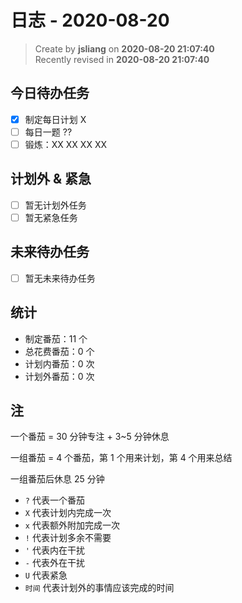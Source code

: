 日志 - 2020-08-20
===

> Create by **jsliang** on **2020-08-20 21:07:40**  
> Recently revised in **2020-08-20 21:07:40**

## 今日待办任务

* [x] 制定每日计划 X
* [ ] 每日一题 ??
* [ ] 锻炼：XX XX XX XX

## 计划外 & 紧急

* [ ] 暂无计划外任务
* [ ] 暂无紧急任务

## 未来待办任务

* [ ] 暂无未来待办任务

## 统计

* 制定番茄：11 个
* 总花费番茄：0 个
* 计划内番茄：0 次
* 计划外番茄：0 次

## 注

一个番茄 = 30 分钟专注 + 3~5 分钟休息

一组番茄 = 4 个番茄，第 1 个用来计划，第 4 个用来总结

一组番茄后休息 25 分钟

* `?` 代表一个番茄
* `X` 代表计划内完成一次
* `x` 代表额外附加完成一次
* `!` 代表计划多余不需要
* `'` 代表内在干扰
* `-` 代表外在干扰
* `U` 代表紧急
* `时间` 代表计划外的事情应该完成的时间

